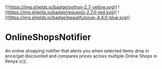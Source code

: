 ![(https://img.shields.io/badge/python-2.7-yellow.svg)]
![(https://img.shields.io/badge/requests-2.7.0-red.svg)]
![(https://img.shields.io/badge/beautifulsoup-4.4.0-blue.svg)]
# OnlineShopsNotifier
An online shopping notifier that alerts you when selected items drop in price/get discounted and compares prices across multiple Online Shops in Kenya 🇰🇪
